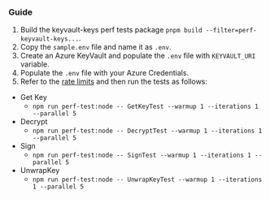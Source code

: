### Guide

1. Build the keyvault-keys perf tests package `pnpm build --filter=perf-keyvault-keys...`.
2. Copy the `sample.env` file and name it as `.env`.
3. Create an Azure KeyVault and populate the `.env` file with `KEYVAULT_URI` variable.
4. Populate the `.env` file with your Azure Credentials.
5. Refer to the [rate limits](https://learn.microsoft.com/azure/key-vault/general/service-limits) and then run the tests as follows:

- Get Key
  - `npm run perf-test:node -- GetKeyTest --warmup 1 --iterations 1 --parallel 5`
- Decrypt
  - `npm run perf-test:node -- DecryptTest --warmup 1 --iterations 1 --parallel 5`
- Sign
  - `npm run perf-test:node -- SignTest --warmup 1 --iterations 1 --parallel 5`
- UnwrapKey
  - `npm run perf-test:node -- UnwrapKeyTest --warmup 1 --iterations 1 --parallel 5`
